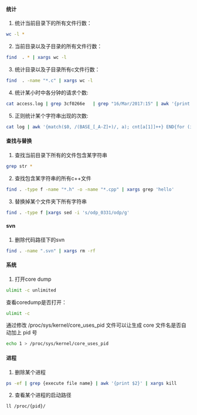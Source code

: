 <!--
author: checkking
date: 2017-02-07
title: 工作中常用的Linux命令
tags: linux
category:linux
status: publish
summary: 工作中常用的Linux命令
-->
#### 统计

1. 统计当前目录下的所有文件行数：
```bash
wc -l *
```
2. 当前目录以及子目录的所有文件行数：
```bash
find  . * | xargs wc -l
```
3. 统计目录以及子目录所有c文件行数：
```bash
find  . -name "*.c" | xargs wc -l
```

4. 统计某小时中各分钟的请求个数:
```bash
cat access.log | grep 3cf0266e   | grep "16/Mar/2017:15" | awk '{print $4}' | awk -F':' '{sum[$3]++}END{for (i in sum) print i, sum[i]}' | sort -k1
```

5. 正则统计某个字符串出现的次数:
```bash
cat log | awk '{match($0, /(BASE_[_A-Z]+)/, a); cnt[a[1]]++} END{for (i in cnt) {print i"\t"cnt[i]}}' 
```

#### 查找与替换

1. 查找当前目录下所有的文件包含某字符串
```bash
grep str *
```
2. 查找包含某字符串的所有c++文件
```bash
find . -type f -name "*.h" -o -name "*.cpp" | xargs grep 'hello'
```

3. 替换掉某个文件夹下所有字符串
```bash
find . -type f |xargs sed -i 's/odp_0331/odp/g' 
```

#### svn

1. 删除代码路径下的svn
```bash
find . -name ".svn" | xargs rm -rf
```

#### 系统

1. 打开core dump
```bash
ulimit -c unlimited
```
查看coredump是否打开：
```bash
ulimit -c
```
通过修改 /proc/sys/kernel/core_uses_pid 文件可以让生成 core 文件名是否自动加上 pid 号
```bash
echo 1 > /proc/sys/kernel/core_uses_pid
```

#### 进程

1. 删除某个进程
```bash
ps -ef | grep {execute file name} | awk '{print $2}' | xargs kill 
```

2. 查看某个进程的启动路径
```bash
ll /proc/{pid}/
```
